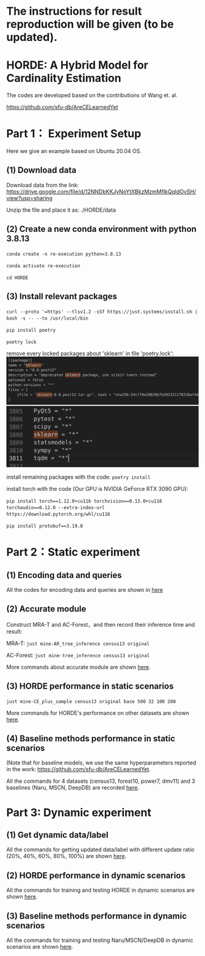 # The instructions for result reproduction will be given (to be updated).


# HORDE: A Hybrid Model for Cardinality Estimation

The codes are developed based on the contributions of Wang et. al. 

<https://github.com/sfu-db/AreCELearnedYet>

# Part 1： Experiment Setup

Here we give an example based on Ubuntu 20.04 OS.

## (1) Download data

Download data from the link: <https://drive.google.com/file/d/12NNDbKKJyNoYtXBkzMzmMflkQqldOvSH/view?usp=sharing>

Unzip the file and place it as: ./HORDE/data

## (2) Create a new conda environment with python 3.8.13

`conda create -n re-execution python=3.8.13`

`conda activate re-execution`

`cd HORDE`

## (3) Install relevant packages

`curl --proto '=https' --tlsv1.2 -sSf https://just.systems/install.sh | bash -s -- --to /usr/local/bin`

`pip install poetry`

`poetry lock`

remove every locked packages about 'sklearn' in file 'poetry.lock':
![image](https://github.com/kijomomiji/HORDE/blob/main/README_graphs/1.png)
![image](https://github.com/kijomomiji/HORDE/blob/main/README_graphs/2.png)

install remaining packages with the code: `poetry install`

install torch with the code (Our GPU is NVIDIA GeForce RTX 3090 GPU):

`pip install torch==1.12.0+cu116 torchvision==0.13.0+cu116 torchaudio==0.12.0 --extra-index-url https://download.pytorch.org/whl/cu116`

`pip install protobuf==3.19.0`

# Part 2：Static experiment

## (1) Encoding data and queries

All the codes for encoding data and queries are shown in  [here](./static_data_label_get.md)


## (2) Accurate module

Construct MRA-T and AC-Forest，and then record their inference time and result:

MRA-T: `just mine-AR_tree_inference census13 original`

AC-Forest: `just mine-tree_inference census13 original`

More commands about accurate module are shown [here](./static-accurate-command.md).

## (3) HORDE performance in static scenarios

`just mine-CE_plus_sample census13 original base 500 32 100 200`

More commands for HORDE's performance on other datasets are shown [here](./CE_plus_sample.md).

## (4) Baseline methods performance in static scenarios

(Note that for baseline models, we use the same hyperparameters reported in the work: <https://github.com/sfu-db/AreCELearnedYet>.

All the commands for 4 datasets (census13, forest10, power7, dmv11) and 3 baselines (Naru, MSCN, DeepDB) are recorded [here](./static_baseline_command.md).

# Part 3: Dynamic experiment

## (1) Get dynamic data/label

All the commands for getting updated data/label with different update ratio (20%, 40%, 60%, 80%, 100%) are shown [here](./dynamic_data_label_get.md).

## (2) HORDE performance in dynamic scenarios

All the commands for training and testing HORDE in dynamic scenarios are shown [here](./CE_plus_sample_update.md).

## (3) Baseline methods performance in dynamic scenarios

All the commands for training and testing Naru/MSCN/DeepDB in dynamic scenarios are shown [here](./dynamic_baseline_command.md).





